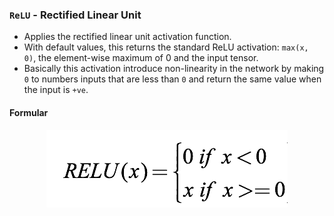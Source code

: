 ### `ReLU` - Rectified Linear Unit
- Applies the rectified linear unit activation function.
- With default values, this returns the standard ReLU activation: ``max(x, 0)``, the element-wise maximum of 0 and the input tensor.
- Basically this activation introduce non-linearity in the network by making `0` to numbers inputs that are less than `0` and return the same value when the input is `+ve`.

#### Formular

<p align="center">
    <img src="https://github.com/CrispenGari/Keras-API/blob/main/02_Activation_Functions/01_ReLU/1_ZD5kma5J-6UabfEwERv_dQ.png"/>
</p>

